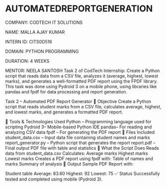# AUTOMATEDREPORTGENERATION
COMPANY: CODTECH IT SOLUTIONS

NAME: MALLA AJAY KUMAR

INTERN ID: CITS0D516

DOMAIN: PYTHON PROGRAMMING

DURATION: 4 WEEKS

MENTOR: NEELA SANTOSH Task 2 of CodTech Internship: Create a Python script that reads data from a CSV file, analyzes it (average, highest, lowest marks), and generates a well-formatted PDF report using the FPDF library. This task was done using Pydroid 3 on a mobile phone, using libraries like pandas and fpdf for data processing and report generation.

Task 2 – Automated PDF Report Generator
🎯 Objective
Create a Python script that reads student marks from a CSV file, calculates average, highest, and lowest marks, and generates a formatted PDF report.

📁 Tools & Technologies Used
Python – Programming language used for scripting
Pydroid 3– Mobile-based Python IDE
pandas– For reading and analyzing CSV data
fpdf – For generating the PDF report
📂 Files Included
student_data.csv – Input data file containing student names and marks
report_generator.py – Python script that generates the report
report.pdf – Final output PDF file with table and statistics
🧪 What the Script Does
Reads data from student_data.csv
Calculates:
Average marks
Highest marks
Lowest marks
Creates a PDF report using fpdf with:
Table of names and marks
Summary of analysis
📸 Output Sample
PDF Report with:

Student table
Average: 83.60
Highest: 92
Lowest: 75
✅ Status
Successfully tested and completed using mobile (Pydroid 3).
